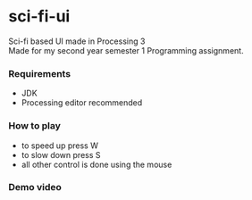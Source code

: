 # sci-fi-ui
Sci-fi based UI made in Processing 3  
Made for my second year semester 1 Programming assignment.

### Requirements
* JDK
* Processing editor recommended

### How to play
* to speed up press W
* to slow down press S
* all other control is done using the mouse

### Demo video  
